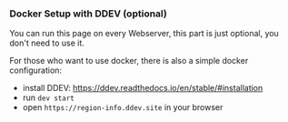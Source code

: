 ### Docker Setup with DDEV (optional)

You can run this page on every Webserver, this part is just optional, you don't need to use it. 

For those who want to use docker, there is also a simple docker configuration:  
* install DDEV: https://ddev.readthedocs.io/en/stable/#installation
* run `dev start` 
* open `https://region-info.ddev.site` in your browser